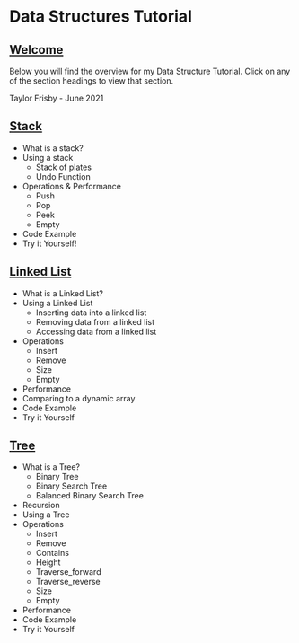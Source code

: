 # Data Structures Tutorial

## [Welcome](README.md)
Below you will find the overview for my Data Structure Tutorial. Click on any of the section headings to view that section.

Taylor Frisby - June 2021

## [Stack](Stack/Stack.md)
* What is a stack?
* Using a stack
    * Stack of plates
    * Undo Function
* Operations & Performance
    * Push
    * Pop
    * Peek
    * Empty
* Code Example
* Try it Yourself!

## [Linked List](Linked_list/Linked_list.md)
* What is a Linked List?
* Using a Linked List
    * Inserting data into a linked list
    * Removing data from a linked list
    * Accessing data from a linked list
* Operations
    * Insert
    * Remove
    * Size
    * Empty
* Performance
* Comparing to a dynamic array
* Code Example
* Try it Yourself

## [Tree](Tree/Tree.md)
* What is a Tree?
    * Binary Tree
    * Binary Search Tree
    * Balanced Binary Search Tree
* Recursion
* Using a Tree
* Operations
    * Insert
    * Remove
    * Contains
    * Height
    * Traverse_forward
    * Traverse_reverse
    * Size
    * Empty
* Performance
* Code Example
* Try it Yourself
